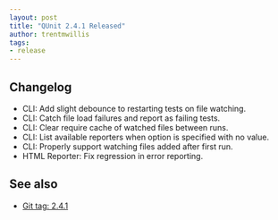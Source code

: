 ```yaml
---
layout: post
title: "QUnit 2.4.1 Released"
author: trentmwillis
tags:
- release
---
```


## Changelog

* CLI: Add slight debounce to restarting tests on file watching.
* CLI: Catch file load failures and report as failing tests.
* CLI: Clear require cache of watched files between runs.
* CLI: List available reporters when option is specified with no value.
* CLI: Properly support watching files added after first run.
* HTML Reporter: Fix regression in error reporting.

## See also

* [Git tag: 2.4.1](https://github.com/qunitjs/qunit/releases/tag/2.4.1)
